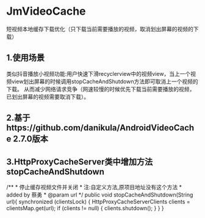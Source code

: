 # JmVideoCache

短视频本地缓存下载优化（只下载当前需要播放的视频，取消划出屏幕的视频的下载）

## 1.使用场景

类似抖音播放小视频功能:用户快速下滑recyclerview中的视频view，当上一个视频view划出屏幕的时候调用stopCacheAndShutdown方法即可取消上一个视频的下载。
从而减少网络请求竞争（网速较慢的时候优先下载当前需要播放的视频，已划出屏幕的视频需要取消下载）。

## 2.基于https://github.com/danikula/AndroidVideoCache 2.7.0版本

## 3.HttpProxyCacheServer类中增加方法stopCacheAndShutdown
/**
     * 停止缓存视频文件并关闭
     * 注:自定义方法,原项目地址没有这个方法
     * added by 蔡勇
     * @param url
     */
    public void stopCacheAndShutdown(String url){
        synchronized (clientsLock) {
            HttpProxyCacheServerClients clients = clientsMap.get(url);
            if (clients != null) {
                clients.shutdown();
            }
        }
    }
